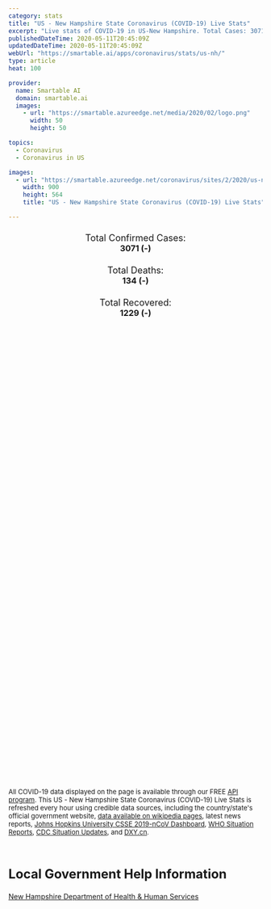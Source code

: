 ```yaml
---
category: stats
title: "US - New Hampshire State Coronavirus (COVID-19) Live Stats"
excerpt: "Live stats of COVID-19 in US-New Hampshire. Total Cases: 3071 (-), Deaths: 134 (-), Recoveries: 1229(-)."
publishedDateTime: 2020-05-11T20:45:09Z
updatedDateTime: 2020-05-11T20:45:09Z
webUrl: "https://smartable.ai/apps/coronavirus/stats/us-nh/"
type: article
heat: 100

provider:
  name: Smartable AI
  domain: smartable.ai
  images:
    - url: "https://smartable.azureedge.net/media/2020/02/logo.png"
      width: 50
      height: 50

topics:
  - Coronavirus
  - Coronavirus in US

images:
  - url: "https://smartable.azureedge.net/coronavirus/sites/2/2020/us-nh.jpg"
    width: 900
    height: 564
    title: "US - New Hampshire State Coronavirus (COVID-19) Live Stats"

---
```

<div class="total-stats" style="text-align: center;">
    <h3>
	    <div style="font-size: 18px; font-weight: 400;">Total Confirmed Cases:</div>
	    3071 (-)
    </h3>
    <h3>
	    <div style="font-size: 18px; font-weight: 400;">Total Deaths:</div>
	    134 (-)
    </h3>
    <h3>
	    <div style="font-size: 18px; font-weight: 400;">Total Recovered:</div>
	    1229 (-)
    </h3>
</div>

<script type="text/javascript" src="https://www.gstatic.com/charts/loader.js"></script>

<div id="time_series_chart" style="width: 100%; height: 400px;"></div>
<script type="text/javascript">
  google.charts.load('current', {'packages':['corechart']});
  google.charts.setOnLoadCallback(drawChart);
  function drawChart() {
    var data = google.visualization.arrayToDataTable([
      ['Date', 'Total Cases', 'Total Deaths', 'Total Recovered'],
      ['1/22/2020', 0, 0, 0],['1/23/2020', 0, 0, 0],['1/24/2020', 0, 0, 0],['1/25/2020', 0, 0, 0],['1/26/2020', 0, 0, 0],['1/27/2020', 0, 0, 0],['1/28/2020', 0, 0, 0],['1/29/2020', 0, 0, 0],['1/30/2020', 0, 0, 0],['1/31/2020', 0, 0, 0],['2/1/2020', 0, 0, 0],['2/2/2020', 0, 0, 0],['2/3/2020', 0, 0, 0],['2/4/2020', 0, 0, 0],['2/5/2020', 0, 0, 0],['2/6/2020', 0, 0, 0],['2/7/2020', 0, 0, 0],['2/8/2020', 0, 0, 0],['2/9/2020', 0, 0, 0],['2/10/2020', 0, 0, 0],['2/11/2020', 0, 0, 0],['2/12/2020', 0, 0, 0],['2/13/2020', 0, 0, 0],['2/14/2020', 0, 0, 0],['2/15/2020', 0, 0, 0],['2/16/2020', 0, 0, 0],['2/17/2020', 0, 0, 0],['2/18/2020', 0, 0, 0],['2/19/2020', 0, 0, 0],['2/20/2020', 0, 0, 0],['2/21/2020', 0, 0, 0],['2/22/2020', 0, 0, 0],['2/23/2020', 0, 0, 0],['2/24/2020', 0, 0, 0],['2/25/2020', 0, 0, 0],['2/26/2020', 0, 0, 0],['2/27/2020', 0, 0, 0],['2/28/2020', 0, 0, 0],['2/29/2020', 0, 0, 0],['3/1/2020', 0, 0, 0],['3/2/2020', 1, 0, 0],['3/3/2020', 2, 0, 0],['3/4/2020', 2, 0, 0],['3/5/2020', 2, 0, 0],['3/6/2020', 2, 0, 0],['3/7/2020', 2, 0, 0],['3/8/2020', 4, 0, 0],['3/9/2020', 4, 0, 0],['3/10/2020', 4, 0, 0],['3/11/2020', 5, 0, 0],['3/12/2020', 6, 0, 0],['3/13/2020', 6, 0, 0],['3/14/2020', 7, 0, 0],['3/15/2020', 13, 0, 0],['3/16/2020', 17, 0, 0],['3/17/2020', 26, 0, 0],['3/18/2020', 41, 0, 0],['3/19/2020', 46, 0, 0],['3/20/2020', 57, 0, 0],['3/21/2020', 67, 0, 0],['3/22/2020', 81, 0, 0],['3/23/2020', 104, 1, 0],['3/24/2020', 111, 1, 0],['3/25/2020', 140, 1, 0],['3/26/2020', 157, 1, 0],['3/27/2020', 190, 2, 0],['3/28/2020', 217, 2, 0],['3/29/2020', 261, 3, 0],['3/30/2020', 317, 3, 0],['3/31/2020', 370, 3, 0],['4/1/2020', 418, 4, 56],['4/2/2020', 581, 7, 101],['4/3/2020', 641, 9, 144],['4/4/2020', 722, 11, 146],['4/5/2020', 770, 11, 147],['4/6/2020', 816, 11, 151],['4/7/2020', 848, 15, 151],['4/8/2020', 889, 20, 227],['4/9/2020', 920, 23, 227],['4/10/2020', 986, 24, 234],['4/11/2020', 1030, 25, 234],['4/12/2020', 1086, 25, 239],['4/13/2020', 1121, 25, 249],['4/14/2020', 1192, 29, 249],['4/15/2020', 1240, 34, 365],['4/16/2020', 1312, 36, 455],['4/17/2020', 1388, 39, 468],['4/18/2020', 1443, 40, 513],['4/19/2020', 1493, 43, 513],['4/20/2020', 1548, 44, 521],['4/21/2020', 1591, 44, 546],['4/22/2020', 1689, 50, 550],['4/23/2020', 1771, 53, 551],['4/24/2020', 1777, 101, 551],['4/25/2020', 1790, 60, 550],['4/26/2020', 1864, 61, 550],['4/27/2020', 1938, 61, 798],['4/28/2020', 2010, 61, 936],['4/29/2020', 2054, 66, 980],['4/30/2020', 2146, 73, 980],['5/1/2020', 2286, 77, 998],['5/2/2020', 2429, 84, 1017],['5/3/2020', 2518, 86, 1107],['5/4/2020', 2590, 113, 1019],['5/5/2020', 2636, 92, 1105],['5/6/2020', 2740, 111, 1110],['5/7/2020', 2843, 114, 1165],['5/8/2020', 2947, 121, 1210],['5/9/2020', 3011, 131, 1228],['5/10/2020', 3071, 134, 1229],['5/11/2020', 3071, 134, 1229],
    ]);
    var options = {
      curveType: 'none',
      chartArea: {'width': '80%', 'height': '80%'},
      legend: { position: 'top' },
      lineWidth: 5,
      colors: ['#f60109', '#444444', '#81B71F']
    };
    var chart = new google.visualization.LineChart(document.getElementById('time_series_chart'));
    chart.draw(data, options);
  }
</script>

<div id="geo_chart" style="width: 100%; height: 500px;"></div>
<script type="text/javascript">
  google.charts.load('current', {
    'packages':['geochart'],
    'mapsApiKey': 'AIzaSyDk1HhVhLaveyKrUhhHZ5YwzIpEcbdal6U'
  });
  google.charts.setOnLoadCallback(drawRegionsMap);
  function drawRegionsMap() {
    var data = google.visualization.arrayToDataTable([
      ['LATITUDE', 'LONGITUDE', 'DESCRIPTION', 'Total Cases', 'Total Deaths'],
      [43.443, -71.5937, "Belknap", 46, 0],[43.443, -71.5937, "Berknap", 2, 0],[44.0524, -71.1247, "Carroll", 37, 0],[42.9494, -72.2997, "Cheshire", 43, 2],[44.4869, -71.2599, "Coos", 2, 0],[43.9088, -71.826, "Grafton", 56, 1],[43.001, -71.5171, "Hillsborough", 1438, 56],[43.2232, -71.7129, "Merrimack", 237, 10],[42.9931, -71.0498, "Rockingham", 978, 53],[43.2534, -70.8856, "Strafford", 192, 11],[43.379, -72.3368, "Sullivan", 14, 1],
    ]);
    var options = {
      backgroundColor: {fill:'transparent',stroke:'#FFF' ,strokeWidth:0 }, 
      displayMode: 'markers',
      region: 'US-NH', 
      resolution: 'metros',
      colorAxis: {colors: ['#F27D81', '#f60109']},
      sizeAxis: {minSize:3,  maxSize:12},
    };
    var chart = new google.visualization.GeoChart(document.getElementById('geo_chart'));
    chart.draw(data, options);
  };
</script>

<div id="geo_table"></div>
<script type="text/javascript">
  google.charts.load('current', {'packages':['table']});
  google.charts.setOnLoadCallback(drawTable);
  function drawTable() {
    var data = new google.visualization.DataTable();
    data.addColumn('string', 'Location');
    data.addColumn('number', 'Total Cases');
    data.addColumn('number', 'New Cases');
    data.addColumn('number', 'Active Cases');
    data.addColumn('number', 'Total Deaths');
    data.addColumn('number', 'New Deaths');
    data.addColumn('number', 'Total Recovered');
    data.addRows([
      [{v:"Belknap", f:"Belknap"}, 46, 0, 46, 0, 0, 0],[{v:"Berknap", f:"Berknap"}, 2, 0, 2, 0, 0, 0],[{v:"Carroll", f:"Carroll"}, 37, 0, 37, 0, 0, 0],[{v:"Cheshire", f:"Cheshire"}, 43, 0, 41, 2, 0, 0],[{v:"Coos", f:"Coos"}, 2, 0, 2, 0, 0, 0],[{v:"Grafton", f:"Grafton"}, 56, 0, 55, 1, 0, 0],[{v:"Hillsborough", f:"Hillsborough"}, 1438, 0, 1382, 56, 0, 0],[{v:"Merrimack", f:"Merrimack"}, 237, 0, 227, 10, 0, 0],[{v:"Rockingham", f:"Rockingham"}, 978, 0, 925, 53, 0, 0],[{v:"Strafford", f:"Strafford"}, 192, 0, 181, 11, 0, 0],[{v:"Sullivan", f:"Sullivan"}, 14, 0, 13, 1, 0, 0],
    ]);
    data.setProperty(0, 0, 'style', 'min-width:100px');
    var table = new google.visualization.Table(document.getElementById('geo_table'));
    table.draw(data, {allowHtml: true, sortColumn: 2, sortAscending: false, width: '660px', height: '100%'});
  }
</script>

<span style="font-size: 13px">All COVID-19 data displayed on the page is available through our FREE <a href="https://developer.smartable.ai">API program</a>. This US - New Hampshire State Coronavirus (COVID-19) Live Stats is refreshed every hour using credible data sources, including the country/state's official government website, <a href="https://en.wikipedia.org/wiki/2019%E2%80%9320_coronavirus_pandemic" target="_blank">data available on wikipedia pages</a>, latest news reports, <a href="https://systems.jhu.edu/research/public-health/ncov/" target="_blank">Johns Hopkins University CSSE 2019-nCoV Dashboard</a>, <a href="https://www.who.int/emergencies/diseases/novel-coronavirus-2019/situation-reports" target="_blank">WHO Situation Reports</a>, <a href="https://www.cdc.gov/coronavirus/2019-ncov/index.html" target="_blank">CDC Situation Updates</a>, and <a href="https://ncov.dxy.cn/ncovh5/view/pneumonia" target="_blank">DXY.cn</a>.</span>

<h2 id="news" class="center" style="margin-top: 60px; font-size: 25px;">Local Government Help Information</h2>
<div class="info center">
<a href="https://www.dhhs.nh.gov/dphs/cdcs/2019-ncov.htm" target="_blank">New Hampshire Department of Health & Human Services</a>
</div>

